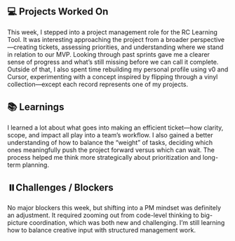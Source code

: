 💻 Projects Worked On 
------------------------------------------------

This week, I stepped into a project management role for the RC Learning Tool. It was interesting approaching the project from a broader perspective—creating tickets, assessing priorities, and understanding where we stand in relation to our MVP. Looking through past sprints gave me a clearer sense of progress and what’s still missing before we can call it complete.
Outside of that, I also spent time rebuilding my personal profile using v0 and Cursor, experimenting with a concept inspired by flipping through a vinyl collection—except each record represents one of my projects.

📚 Learnings
------------------------------------------------
I learned a lot about what goes into making an efficient ticket—how clarity, scope, and impact all play into a team’s workflow. I also gained a better understanding of how to balance the “weight” of tasks, deciding which ones meaningfully push the project forward versus which can wait. The process helped me think more strategically about prioritization and long-term planning.

⏸️Challenges / Blockers
------------------------------------------------

No major blockers this week, but shifting into a PM mindset was definitely an adjustment. It required zooming out from code-level thinking to big-picture coordination, which was both new and challenging. I’m still learning how to balance creative input with structured management work.
